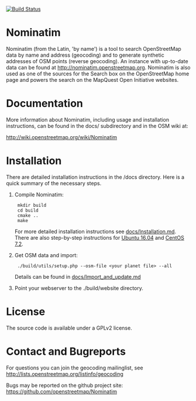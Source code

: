 [![Build Status](https://travis-ci.org/openstreetmap/Nominatim.svg?branch=master)](https://travis-ci.org/openstreetmap/Nominatim)

Nominatim
=========

Nominatim (from the Latin, 'by name') is a tool to search OpenStreetMap data
by name and address (geocoding) and to generate synthetic addresses of
OSM points (reverse geocoding). An instance with up-to-date data can be found
at http://nominatim.openstreetmap.org. Nominatim is also used as one of the
sources for the Search box on the OpenStreetMap home page and powers the search
on the MapQuest Open Initiative websites.

Documentation
=============

More information about Nominatim, including usage and installation instructions,
can be found in the docs/ subdirectory and in the OSM wiki at:

http://wiki.openstreetmap.org/wiki/Nominatim

Installation
============

There are detailed installation instructions in the /docs directory.
Here is a quick summary of the necessary steps.

1. Compile Nominatim:

        mkdir build
        cd build
        cmake ..
        make

   For more detailed installation instructions see [docs/Installation.md](docs/Installation.md).
   There are also step-by-step instructions for
     [Ubuntu 16.04](docs/install-on-ubuntu-16.md) and
     [CentOS 7.2](docs/install-on-centos-7.md).

2. Get OSM data and import:

        ./build/utils/setup.php --osm-file <your planet file> --all

   Details can be found in [docs/Import_and_update.md](docs/Import_and_update.md)

3. Point your webserver to the ./build/website directory.



License
=======

The source code is available under a GPLv2 license.

Contact and Bugreports
======================

For questions you can join the geocoding mailinglist, see
http://lists.openstreetmap.org/listinfo/geocoding

Bugs may be reported on the github project site:
https://github.com/openstreetmap/Nominatim
